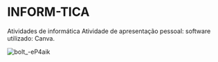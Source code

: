   # INFORM-TICA
Atividades de informática
Atividade de apresentação pessoal: software utilizado: Canva.

![bolt_-eP4aik](https://github.com/user-attachments/assets/1c2678e1-3fd7-461a-87ef-08b1d70e506e)
